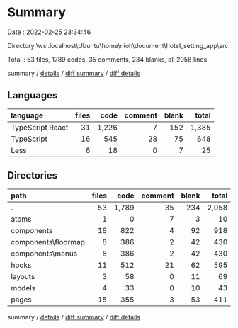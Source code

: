 # Summary

Date : 2022-02-25 23:34:46

Directory \\wsl.localhost\Ubuntu\home\nioh\document\hotel_setting_app\src

Total : 53 files,  1789 codes, 35 comments, 234 blanks, all 2058 lines

summary / [details](details.md) / [diff summary](diff.md) / [diff details](diff-details.md)

## Languages
| language | files | code | comment | blank | total |
| :--- | ---: | ---: | ---: | ---: | ---: |
| TypeScript React | 31 | 1,226 | 7 | 152 | 1,385 |
| TypeScript | 16 | 545 | 28 | 75 | 648 |
| Less | 6 | 18 | 0 | 7 | 25 |

## Directories
| path | files | code | comment | blank | total |
| :--- | ---: | ---: | ---: | ---: | ---: |
| . | 53 | 1,789 | 35 | 234 | 2,058 |
| atoms | 1 | 0 | 7 | 3 | 10 |
| components | 18 | 822 | 4 | 92 | 918 |
| components\floormap | 8 | 386 | 2 | 42 | 430 |
| components\menus | 8 | 386 | 2 | 42 | 430 |
| hooks | 11 | 512 | 21 | 62 | 595 |
| layouts | 3 | 58 | 0 | 11 | 69 |
| models | 4 | 33 | 0 | 10 | 43 |
| pages | 15 | 355 | 3 | 53 | 411 |

summary / [details](details.md) / [diff summary](diff.md) / [diff details](diff-details.md)